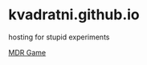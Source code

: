 # kvadratni.github.io
hosting for stupid experiments

[MDR Game](https://kvadratni.github.io/mdr_game.html)
